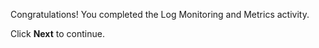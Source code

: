 Congratulations! You completed the Log Monitoring and Metrics activity. 

Click **Next** to continue.